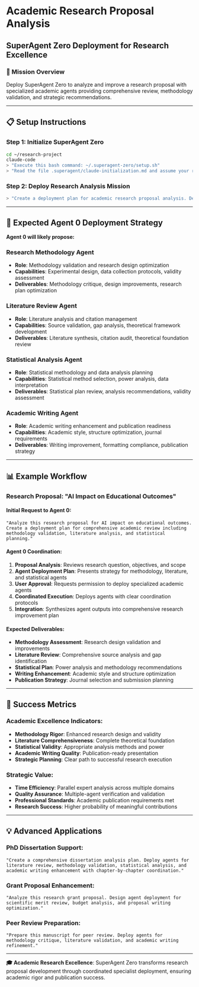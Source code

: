 # Academic Research Proposal Analysis
## SuperAgent Zero Deployment for Research Excellence

### 🎯 Mission Overview
Deploy SuperAgent Zero to analyze and improve a research proposal with specialized academic agents providing comprehensive review, methodology validation, and strategic recommendations.

---

## 📋 Setup Instructions

### Step 1: Initialize SuperAgent Zero
```bash
cd ~/research-project
claude-code
> "Execute this bash command: ~/.superagent-zero/setup.sh"
> "Read the file .superagent/claude-initialization.md and assume your role as Agent 0"
```

### Step 2: Deploy Research Analysis Mission
```bash
> "Create a deployment plan for academic research proposal analysis. Design specialized agents for methodology review, literature analysis, statistical validation, and academic writing enhancement."
```

---

## 🧠 Expected Agent 0 Deployment Strategy

**Agent 0 will likely propose:**

### Research Methodology Agent
- **Role**: Methodology validation and research design optimization
- **Capabilities**: Experimental design, data collection protocols, validity assessment
- **Deliverables**: Methodology critique, design improvements, research plan optimization

### Literature Review Agent  
- **Role**: Literature analysis and citation management
- **Capabilities**: Source validation, gap analysis, theoretical framework development
- **Deliverables**: Literature synthesis, citation audit, theoretical foundation review

### Statistical Analysis Agent
- **Role**: Statistical methodology and data analysis planning
- **Capabilities**: Statistical method selection, power analysis, data interpretation
- **Deliverables**: Statistical plan review, analysis recommendations, validity assessment

### Academic Writing Agent
- **Role**: Academic writing enhancement and publication readiness
- **Capabilities**: Academic style, structure optimization, journal requirements
- **Deliverables**: Writing improvement, formatting compliance, publication strategy

---

## 📊 Example Workflow

### Research Proposal: "AI Impact on Educational Outcomes"

#### Initial Request to Agent 0:
```
"Analyze this research proposal for AI impact on educational outcomes. Create a deployment plan for comprehensive academic review including methodology validation, literature analysis, and statistical planning."
```

#### Agent 0 Coordination:
1. **Proposal Analysis**: Reviews research question, objectives, and scope
2. **Agent Deployment Plan**: Presents strategy for methodology, literature, and statistical agents
3. **User Approval**: Requests permission to deploy specialized academic agents
4. **Coordinated Execution**: Deploys agents with clear coordination protocols
5. **Integration**: Synthesizes agent outputs into comprehensive research improvement plan

#### Expected Deliverables:
- **Methodology Assessment**: Research design validation and improvements
- **Literature Review**: Comprehensive source analysis and gap identification  
- **Statistical Plan**: Power analysis and methodology recommendations
- **Writing Enhancement**: Academic style and structure optimization
- **Publication Strategy**: Journal selection and submission planning

---

## 🎯 Success Metrics

### Academic Excellence Indicators:
- **Methodology Rigor**: Enhanced research design and validity
- **Literature Comprehensiveness**: Complete theoretical foundation
- **Statistical Validity**: Appropriate analysis methods and power
- **Academic Writing Quality**: Publication-ready presentation
- **Strategic Planning**: Clear path to successful research execution

### Strategic Value:
- **Time Efficiency**: Parallel expert analysis across multiple domains
- **Quality Assurance**: Multiple-agent verification and validation
- **Professional Standards**: Academic publication requirements met
- **Research Success**: Higher probability of meaningful contributions

---

## 💡 Advanced Applications

### PhD Dissertation Support:
```
"Create a comprehensive dissertation analysis plan. Deploy agents for literature review, methodology validation, statistical analysis, and academic writing enhancement with chapter-by-chapter coordination."
```

### Grant Proposal Enhancement:
```
"Analyze this research grant proposal. Design agent deployment for scientific merit review, budget analysis, and proposal writing optimization."
```

### Peer Review Preparation:
```
"Prepare this manuscript for peer review. Deploy agents for methodology critique, literature validation, and academic writing refinement."
```

---

**🎓 Academic Research Excellence**: SuperAgent Zero transforms research proposal development through coordinated specialist deployment, ensuring academic rigor and publication success.